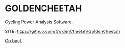 # GOLDENCHEETAH
 
 Cycling Power Analysis Software.
 
 SITE: https://github.com/GoldenCheetah/GoldenCheetah

 [Go back](https://portable-linux-apps.github.io/apps.html)
